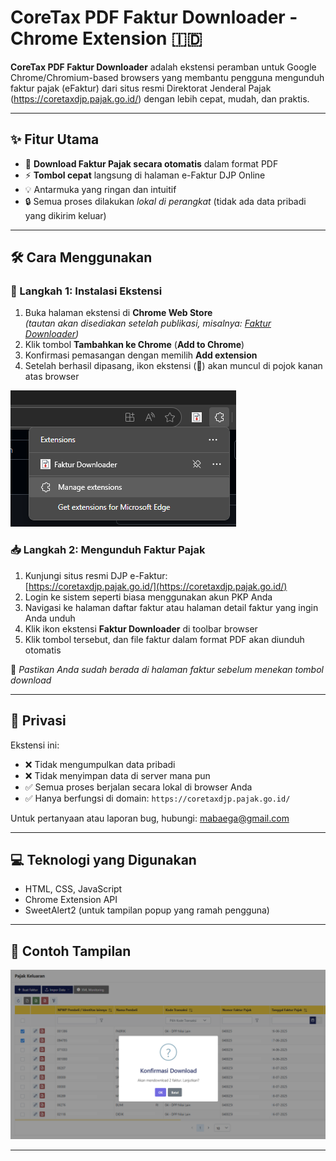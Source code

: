 # CoreTax PDF Faktur Downloader - Chrome Extension 🇮🇩

**CoreTax PDF Faktur Downloader** adalah ekstensi peramban untuk Google Chrome/Chromium-based browsers yang membantu pengguna mengunduh faktur pajak (eFaktur) dari situs resmi Direktorat Jenderal Pajak (https://coretaxdjp.pajak.go.id/) dengan lebih cepat, mudah, dan praktis.

---

## ✨ Fitur Utama

- 🧾 **Download Faktur Pajak secara otomatis** dalam format PDF
- ⚡ **Tombol cepat** langsung di halaman e-Faktur DJP Online
- 💡 Antarmuka yang ringan dan intuitif
- 🔒 Semua proses dilakukan *lokal di perangkat* (tidak ada data pribadi yang dikirim keluar)

---

## 🛠️ Cara Menggunakan

### 🔧 Langkah 1: Instalasi Ekstensi

1. Buka halaman ekstensi di **Chrome Web Store**  
   *(tautan akan disediakan setelah publikasi, misalnya: [Faktur Downloader](#))*
2. Klik tombol **Tambahkan ke Chrome** (**Add to Chrome**)
3. Konfirmasi pemasangan dengan memilih **Add extension**
4. Setelah berhasil dipasang, ikon ekstensi (📄) akan muncul di pojok kanan atas browser

![Tampilan-Extensi](View03.png)

### 📥 Langkah 2: Mengunduh Faktur Pajak

1. Kunjungi situs resmi DJP e-Faktur:  
   [https://coretaxdjp.pajak.go.id/](https://coretaxdjp.pajak.go.id/)
2. Login ke sistem seperti biasa menggunakan akun PKP Anda
3. Navigasi ke halaman daftar faktur atau halaman detail faktur yang ingin Anda unduh
4. Klik ikon ekstensi **Faktur Downloader** di toolbar browser
5. Klik tombol tersebut, dan file faktur dalam format PDF akan diunduh otomatis

📌 *Pastikan Anda sudah berada di halaman faktur sebelum menekan tombol download*

---



## 🔐 Privasi

Ekstensi ini:

- ❌ Tidak mengumpulkan data pribadi
- ❌ Tidak menyimpan data di server mana pun
- ✅ Semua proses berjalan secara lokal di browser Anda
- ✅ Hanya berfungsi di domain: `https://coretaxdjp.pajak.go.id/`

Untuk pertanyaan atau laporan bug, hubungi: [mabaega@gmail.com](mailto:mabaega@gmail.com)

---

## 💻 Teknologi yang Digunakan

- HTML, CSS, JavaScript
- Chrome Extension API
- SweetAlert2 (untuk tampilan popup yang ramah pengguna)

---

## 🧾 Contoh Tampilan

![screenshot](View01.png)

---
